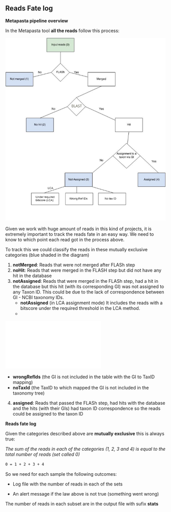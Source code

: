 ## Reads Fate log

**Metapasta pipeline overview**

In the Metapasta tool **all the reads** follow this process: 

![metapasta-reads-fate](./Metapasta_reads_fate_V2.fw.png)

Given we work with huge amount of reads in this kind of projects, it is extremely important to track the reads fate in an easy way.
We need to know to which point each read got in the process above. 

To track this we could classify the reads in these mutually exclusive categories (blue shaded in the diagram)

1. **notMerged**: Reads that were not merged after FLASh step
2. **noHit**: Reads that were merged in the FLASH step but did not have any hit in the database
3. **notAssigned**: Reads that were merged in the FLASh step, had a hit in the database but this hit (with its corresponding GI) was not assigned to any Taxon ID. This could be due to the lack of correspondence between GI - NCBI taxonomy IDs.
   - **notAssigned** (in LCA assignment mode) It includes the reads with a bitscore under the required threshold in the LCA method.
   - 
![See file about LCA method](./LCA-MEGAN-like-taxonomy-node-assignment-algorithm.md)

   - **wrongRefIds** (the GI is not included in the table with the GI to TaxID mapping)
   - **noTaxId** (the TaxID to which mapped the GI is not included in the taxonomy tree)
               
4. **assigned**: Reads that passed the FLASh step, had hits with the database and the hits (with their GIs) had taxon ID correspondence so the reads could be assigned to the taxon ID 


    

**Reads fate log**

Given the categories described above are **mutually exclusive** this is always true: 

_The sum of the reads in each of the categories (1, 2, 3 and 4) is equal to the total number of reads (set called 0)_

```bash
0 = 1 + 2 + 3 + 4
```

So we need for each sample the following outcomes:

- Log file with the number of reads in each of the sets 

- An alert message if the law above is not true (something went wrong)



The number of reads in each subset are in the output file with sufix **stats**



